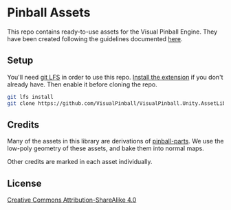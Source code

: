 # Pinball Assets

This repo contains ready-to-use assets for the Visual Pinball Engine. They have been created following the guidelines documented [here](https://docs.visualpinball.org/creators-guide/editor/asset-library-styleguide.html).

## Setup

You'll need [git LFS](https://git-lfs.github.com/) in order to use this repo. [Install the extension](https://github.com/git-lfs/git-lfs/releases/download/v2.12.0/git-lfs-windows-v2.12.0.exe) if you don't already have. Then enable it before cloning the repo.

```sh
git lfs install
git clone https://github.com/VisualPinball/VisualPinball.Unity.AssetLibrary.git
```

## Credits

Many of the assets in this library are derivations of [pinball-parts](https://github.com/vbousquet/pinball-parts). We use the low-poly geometry of these assets, and bake them into normal maps.

Other credits are marked in each asset individually.

## License

[Creative Commons Attribution-ShareAlike 4.0](LICENSE.md)